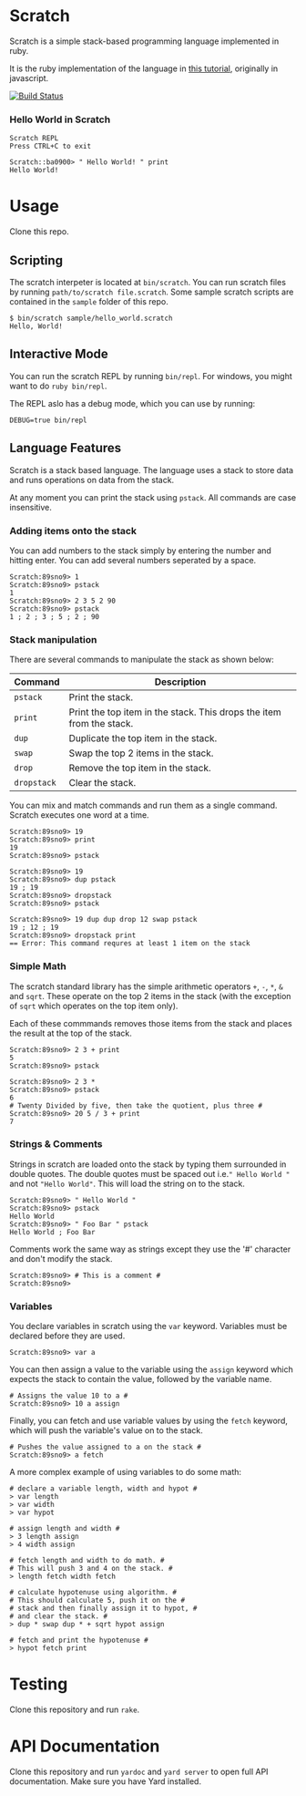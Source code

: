 # Scratch
Scratch is a simple stack-based programming language implemented in ruby.

It is the ruby implementation of the language in [this tutorial](http://scratch-lang.notimetoplay.org/), originally in javascript.

[![Build Status](https://travis-ci.org/Martin-Nyaga/scratch.svg?branch=master)](https://travis-ci.org/Martin-Nyaga/scratch)

### Hello World in Scratch
```
Scratch REPL
Press CTRL+C to exit

Scratch::ba0900> " Hello World! " print
Hello World!
```

# Usage

Clone this repo.

## Scripting
The scratch interpeter is located at `bin/scratch`.
You can run scratch files by running `path/to/scratch file.scratch`.
Some sample scratch scripts are contained in the `sample` folder of this repo.

```
$ bin/scratch sample/hello_world.scratch
Hello, World!
```

## Interactive Mode

You can run the scratch REPL by running `bin/repl`.
For windows, you might want to do `ruby bin/repl`.

The REPL aslo has a debug mode, which you can use by running:
```
DEBUG=true bin/repl
```

## Language Features

Scratch is a stack based language. The language uses a stack to store data
and runs operations on data from the stack.

At any moment you can print the stack using `pstack`.
All commands are case insensitive.

### Adding items onto the stack

You can add numbers to the stack simply by entering the number and hitting
enter. You can add several numbers seperated by a space.

```
Scratch:89sno9> 1
Scratch:89sno9> pstack
1
Scratch:89sno9> 2 3 5 2 90
Scratch:89sno9> pstack
1 ; 2 ; 3 ; 5 ; 2 ; 90
```

### Stack manipulation

There are several commands to manipulate the stack as shown below:

| Command | Description|
| ------------- |--------|
| `pstack` | Print the stack. |
| `print` | Print the top item in the stack. This drops the item from the stack. |
| `dup` | Duplicate the top item in the stack. |
| `swap` | Swap the top 2 items in the stack. |
| `drop` | Remove the top item in the stack. |
| `dropstack` | Clear the stack. |

You can mix and match commands and run them as a single command. Scratch executes one word at a time.

```
Scratch:89sno9> 19
Scratch:89sno9> print
19
Scratch:89sno9> pstack

Scratch:89sno9> 19
Scratch:89sno9> dup pstack
19 ; 19
Scratch:89sno9> dropstack
Scratch:89sno9> pstack

Scratch:89sno9> 19 dup dup drop 12 swap pstack
19 ; 12 ; 19
Scratch:89sno9> dropstack print
== Error: This command requres at least 1 item on the stack
```

### Simple Math

The scratch standard library has the simple arithmetic operators `+`, `-`, `*`, `&` and `sqrt`.
These operate on the top 2 items in the stack (with the exception of `sqrt` which operates on
the top item only).

Each of these commmands removes those items from the stack and places the result at the top of the stack.

```
Scratch:89sno9> 2 3 + print
5
Scratch:89sno9> pstack

Scratch:89sno9> 2 3 *
Scratch:89sno9> pstack
6
# Twenty Divided by five, then take the quotient, plus three #
Scratch:89sno9> 20 5 / 3 + print
7
```

### Strings & Comments
Strings in scratch are loaded onto the stack by typing them surrounded in double quotes. The double quotes must be spaced out i.e.`" Hello World "` and not `"Hello World"`. This will load the string on to the stack.

```
Scratch:89sno9> " Hello World "
Scratch:89sno9> pstack
Hello World
Scratch:89sno9> " Foo Bar " pstack
Hello World ; Foo Bar
```
Comments work the same way as strings except they use the '#' character and don't modify the stack.
```
Scratch:89sno9> # This is a comment #
Scratch:89sno9>
```

### Variables

You declare variables in scratch using the `var` keyword. Variables must be declared before they are used.

```
Scratch:89sno9> var a
```

You can then assign a value to the variable using the `assign` keyword which expects the stack to contain
the value, followed by the variable name.

```
# Assigns the value 10 to a #
Scratch:89sno9> 10 a assign
```

Finally, you can fetch and use variable values by using the `fetch` keyword, which will push the variable's
value on to the stack.

```
# Pushes the value assigned to a on the stack #
Scratch:89sno9> a fetch
```

A more complex example of using variables to do some math:

```
# declare a variable length, width and hypot #
> var length
> var width
> var hypot

# assign length and width #
> 3 length assign
> 4 width assign

# fetch length and width to do math. #
# This will push 3 and 4 on the stack. #
> length fetch width fetch

# calculate hypotenuse using algorithm. #
# This should calculate 5, push it on the #
# stack and then finally assign it to hypot, #
# and clear the stack. #
> dup * swap dup * + sqrt hypot assign

# fetch and print the hypotenuse #
> hypot fetch print
```

# Testing

Clone this repository and run `rake`.

# API Documentation

Clone this repository and run `yardoc` and `yard server` to open full
API documentation. Make sure you have Yard installed.

